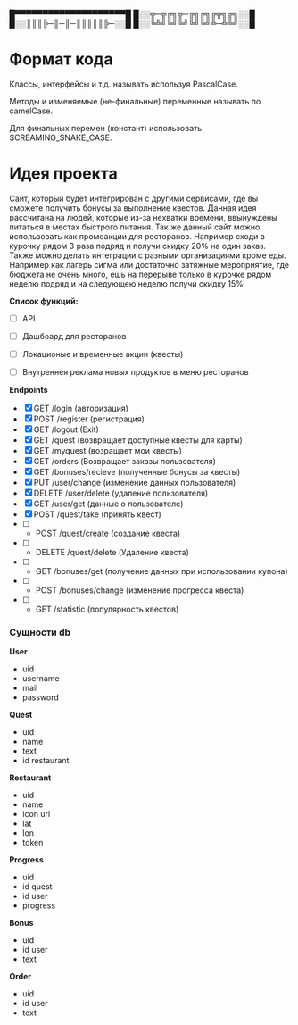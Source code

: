 █▀▀▀▀▀▀▀▀▀▀▀▀▀▀▀▀▀▀▀▀█
█░░╦─╦╔╗╦─╔╗╔╗╔╦╗╔╗░░█
█░░║║║╠─║─║─║║║║║╠─░░█
█░░╚╩╝╚╝╚╝╚╝╚╝╩─╩╚╝░░█
# Формат кода
Классы, интерфейсы и т.д. называть используя PascalCase.

Методы и изменяемые (не-финальные) переменные называть по camelCase.

Для финальных перемен (констант) использовать SCREAMING_SNAKE_CASE.


# Идея проекта
  Сайт, который будет интегрирован с другими сервисами, где вы сможете получить бонусы за выполнение квестов. Данная идея рассчитана на людей, которые из-за нехватки времени, ввынуждены питаться в местах быстрого питания. Так же данный сайт можно использовать как промоакции для ресторанов. Например сходи в курочку рядом 3 раза подряд и получи скидку 20% на один заказ. Также можно делать интеграции с разными организациями кроме еды. Например как лагерь сигма или достаточно затяжные мероприятие, где бюджета не очень много, ешь на перерыве только в курочке рядом неделю подряд и на следующею неделю получи скидку 15%

**Список функций:**
- [ ] API
- [ ] Дашбоард для ресторанов
- [ ] Локационые и временные акции (квесты)
- [ ] Внутреннея реклама новых продуктов в меню ресторанов


**Endpoints**
- [x] GET /login (авторизация)
- [x] POST /register (регистрация)
- [x] GET /logout (Exit)
- [x] GET /quest (возвращает доступные квесты для карты)
- [x] GET /myquest (возращает мои квесты)
- [x] GET /orders (Возвращает заказы пользователя)
- [x] GET /bonuses/recieve (полученные бонусы за квесты)
- [x] PUT /user/change (изменение данных пользователя)
- [x] DELETE /user/delete (удаление пользователя)
- [x] GET /user/get (данные о пользователе)
- [x] POST /quest/take (принять квест)
- [ ] * POST /quest/create (создание квеста)
- [ ] * DELETE /quest/delete (Удаление квеста)
- [ ] * GET /bonuses/get (получение данных при использовании купона)
- [ ] * POST /bonuses/change (изменение прогресса квеста)
- [ ] * GET /statistic (популярность квестов)


### Сущности db

**User**
- uid
- username
- mail
- password

**Quest**
- uid
- name
- text
- id restaurant

**Restaurant**
- uid
- name
- icon url
- lat
- lon
- token

**Progress**
- uid
- id quest
- id user
- progress

**Bonus**
- uid
- id user
- text

**Order**
- uid
- id user
- text
